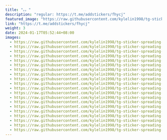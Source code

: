 ```yaml
---
title: "。。"
description: "regular: https://t.me/addstickers/fhycj"
featured_image: "https://raw.githubusercontent.com/kylelin1998/tg-sticker-spreading-worldwide-images/main/img/ca35d3ec-fd7d-4c5e-b365-d85d39b5ac50.jpg"
link: "https://t.me/addstickers/fhycj"
weight: 3
date: 2024-01-17T05:52:44+08:00
images:
  - https://raw.githubusercontent.com/kylelin1998/tg-sticker-spreading-worldwide-images/main/img/ca35d3ec-fd7d-4c5e-b365-d85d39b5ac50.jpg
  - https://raw.githubusercontent.com/kylelin1998/tg-sticker-spreading-worldwide-images/main/img/0616a205-a6c0-4828-9936-409564fdcd0d.jpg
  - https://raw.githubusercontent.com/kylelin1998/tg-sticker-spreading-worldwide-images/main/img/1c882bd7-061b-43ac-bef0-9f69eeb8efbe.jpg
  - https://raw.githubusercontent.com/kylelin1998/tg-sticker-spreading-worldwide-images/main/img/e7231352-88a6-4850-98e8-9f158fa12c8b.jpg
  - https://raw.githubusercontent.com/kylelin1998/tg-sticker-spreading-worldwide-images/main/img/ef873d38-d4e5-40c7-9abc-ceef9ea2cdc0.jpg
  - https://raw.githubusercontent.com/kylelin1998/tg-sticker-spreading-worldwide-images/main/img/f3db87d9-ea43-46f0-a763-a18d28b3ceb4.jpg
  - https://raw.githubusercontent.com/kylelin1998/tg-sticker-spreading-worldwide-images/main/img/2ceb8878-f412-4bd2-a9e1-9ced62eb8d65.jpg
  - https://raw.githubusercontent.com/kylelin1998/tg-sticker-spreading-worldwide-images/main/img/5105b91a-746d-4f68-8493-630681ad10ed.jpg
  - https://raw.githubusercontent.com/kylelin1998/tg-sticker-spreading-worldwide-images/main/img/eb7149de-87c5-44d9-8acd-ee7b2cb74d23.jpg
  - https://raw.githubusercontent.com/kylelin1998/tg-sticker-spreading-worldwide-images/main/img/b46799c3-3c3f-4535-89fb-c620845d4acb.jpg
  - https://raw.githubusercontent.com/kylelin1998/tg-sticker-spreading-worldwide-images/main/img/8127aacc-325d-4a00-891c-e698aa34d297.jpg
  - https://raw.githubusercontent.com/kylelin1998/tg-sticker-spreading-worldwide-images/main/img/1cb97b67-c4a3-4de5-8c0d-9b1fb556fc3c.jpg
  - https://raw.githubusercontent.com/kylelin1998/tg-sticker-spreading-worldwide-images/main/img/b8cf183b-7f7b-4936-a5eb-3504617eb92d.jpg
  - https://raw.githubusercontent.com/kylelin1998/tg-sticker-spreading-worldwide-images/main/img/c759e587-1e55-42ed-8d82-0c7bc456d729.jpg
  - https://raw.githubusercontent.com/kylelin1998/tg-sticker-spreading-worldwide-images/main/img/8cfb3fa1-e7b8-4d95-b9b8-56124acdb629.jpg
  - https://raw.githubusercontent.com/kylelin1998/tg-sticker-spreading-worldwide-images/main/img/90590330-68e9-4409-a376-53e19dd9dbb4.jpg
  - https://raw.githubusercontent.com/kylelin1998/tg-sticker-spreading-worldwide-images/main/img/f4cbca79-0b82-40b7-ab33-aea9e1ce8b9e.jpg
  - https://raw.githubusercontent.com/kylelin1998/tg-sticker-spreading-worldwide-images/main/img/a7607eac-cfc1-44a2-9dfb-6fd1dcd90452.jpg
  - https://raw.githubusercontent.com/kylelin1998/tg-sticker-spreading-worldwide-images/main/img/500b6d72-8a29-4d2f-987c-66dd7b5b0fc2.jpg
  - https://raw.githubusercontent.com/kylelin1998/tg-sticker-spreading-worldwide-images/main/img/af853c9b-5514-459e-a48e-bb5477a7b6d1.jpg
---
```

